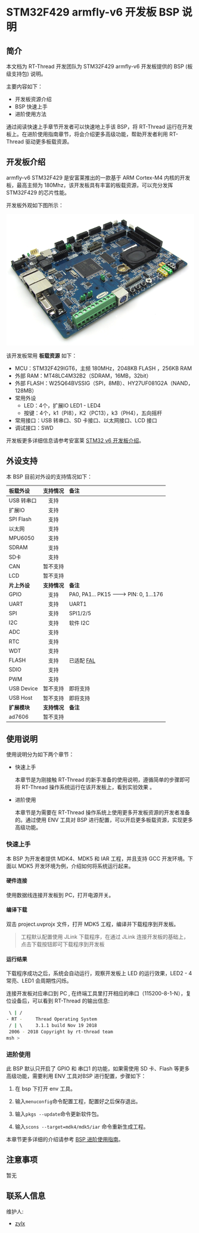 # STM32F429 armfly-v6 开发板 BSP 说明

## 简介

本文档为 RT-Thread 开发团队为 STM32F429 armfly-v6 开发板提供的 BSP (板级支持包) 说明。

主要内容如下：

- 开发板资源介绍
- BSP 快速上手
- 进阶使用方法

通过阅读快速上手章节开发者可以快速地上手该 BSP，将 RT-Thread 运行在开发板上。在进阶使用指南章节，将会介绍更多高级功能，帮助开发者利用 RT-Thread 驱动更多板载资源。

## 开发板介绍

armfly-v6 STM32F429 是安富莱推出的一款基于 ARM Cortex-M4 内核的开发板，最高主频为 180Mhz，该开发板具有丰富的板载资源，可以充分发挥 STM32F429 的芯片性能。

开发板外观如下图所示：

![board](figures/board.png)

该开发板常用 **板载资源** 如下：

- MCU：STM32F429IGT6，主频 180MHz，2048KB FLASH ，256KB RAM
- 外部 RAM：MT48LC4M32B2（SDRAM，16MB，32bit）
- 外部 FLASH：W25Q64BVSSIG（SPI，8MB）、HY27UF081G2A（NAND，128MB）
- 常用外设
  - LED：4个，扩展IO LED1 - LED4
  - 按键：4个，k1（PI8），K2（PC13），k3（PH4），五向摇杆
- 常用接口：USB 转串口、SD 卡接口、以太网接口、LCD 接口
- 调试接口：SWD

开发板更多详细信息请参考安富莱 [STM32 v6 开发板介绍](https://armfly.taobao.com/)。

## 外设支持

本 BSP 目前对外设的支持情况如下：

| **板载外设**      | **支持情况** | **备注**                              |
| :----------------- | :----------: | :------------------------------------- |
| USB 转串口        |     支持     |                                       |
| 扩展IO            |     支持     |                     |
| SPI Flash         |     支持     |                                       |
| 以太网            |     支持     |                                       |
| MPU6050 |     支持     |                                       |
| SDRAM             |     支持     |                                       |
| SD卡              |   支持   |                                       |
| CAN               |   暂不支持   |                                       |
| LCD | 暂不支持 | |
| **片上外设**      | **支持情况** | **备注**                              |
| GPIO              |     支持     | PA0, PA1... PK15 ---> PIN: 0, 1...176 |
| UART              |     支持     | UART1                             |
| SPI               |     支持     | SPI1/2/5                              |
| I2C               |     支持     | 软件 I2C                              |
| ADC               |     支持     |                                     |
| RTC               |     支持     |                                      |
| WDT               |     支持     |                                       |
| FLASH | 支持 | 已适配 [FAL](https://github.com/RT-Thread-packages/fal) |
| SDIO              |   支持   |                               |
| PWM               |   支持   |                               |
| USB Device        |   暂不支持   | 即将支持                              |
| USB Host          |   暂不支持   | 即将支持                              |
| **扩展模块**      | **支持情况** | **备注**                              |
| ad7606 |   暂不支持   |                               |

## 使用说明

使用说明分为如下两个章节：

- 快速上手

    本章节是为刚接触 RT-Thread 的新手准备的使用说明，遵循简单的步骤即可将 RT-Thread 操作系统运行在该开发板上，看到实验效果 。

- 进阶使用

    本章节是为需要在 RT-Thread 操作系统上使用更多开发板资源的开发者准备的。通过使用 ENV 工具对 BSP 进行配置，可以开启更多板载资源，实现更多高级功能。


### 快速上手

本 BSP 为开发者提供 MDK4、MDK5 和 IAR 工程，并且支持 GCC 开发环境。下面以 MDK5 开发环境为例，介绍如何将系统运行起来。

#### 硬件连接

使用数据线连接开发板到 PC，打开电源开关。

#### 编译下载

双击 project.uvprojx 文件，打开 MDK5 工程，编译并下载程序到开发板。

> 工程默认配置使用 JLink 下载程序，在通过 JLink 连接开发板的基础上，点击下载按钮即可下载程序到开发板

#### 运行结果

下载程序成功之后，系统会自动运行，观察开发板上 LED 的运行效果，LED2 - 4 常亮、LED1 会周期性闪烁。

连接开发板对应串口到 PC , 在终端工具里打开相应的串口（115200-8-1-N），复位设备后，可以看到 RT-Thread 的输出信息:

```bash
 \ | /
- RT -     Thread Operating System
 / | \     3.1.1 build Nov 19 2018
 2006 - 2018 Copyright by rt-thread team
msh >
```
### 进阶使用

此 BSP 默认只开启了 GPIO 和 串口1 的功能，如果需使用 SD 卡、Flash 等更多高级功能，需要利用 ENV 工具对BSP 进行配置，步骤如下：

1. 在 bsp 下打开 env 工具。

2. 输入`menuconfig`命令配置工程，配置好之后保存退出。

3. 输入`pkgs --update`命令更新软件包。

4. 输入`scons --target=mdk4/mdk5/iar` 命令重新生成工程。

本章节更多详细的介绍请参考 [BSP 进阶使用指南](../docs/BSP进阶使用指南.md)。

## 注意事项

暂无

## 联系人信息

维护人:

- [zylx](https://github.com/qgyhd1234)